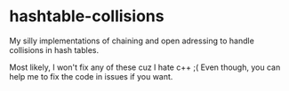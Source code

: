 # hashtable-collisions
My silly implementations of chaining and open adressing to handle collisions in hash tables.

Most likely, I won't fix any of these cuz I hate c++ ;(
Even though, you can help me to fix the code in issues if you want.
